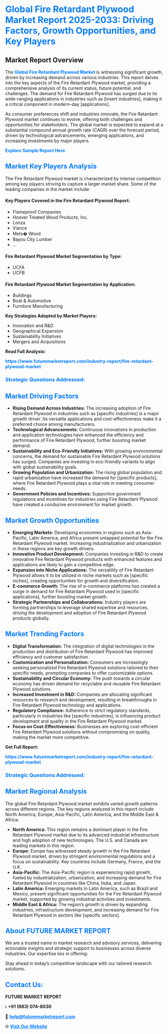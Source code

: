 <h1 style="color: #007BFF;">Global Fire Retardant Plywood Market Report 2025-2033: Driving Factors, Growth Opportunities, and Key Players</h1>

<section id="overview">
<h2>Market Report Overview</h2>
<p>The <a href="https://www.futuremarketreport.com/industry-report/fire-retardant-plywood-market" style="color: #007BFF; text-decoration: none;"><strong>Global Fire Retardant Plywood Market</strong></a> is witnessing significant growth, driven by increasing demand across various industries. This report delves into the key aspects of the Fire Retardant Plywood market, providing a comprehensive analysis of its current status, future potential, and challenges. The demand for Fire Retardant Plywood has surged due to its wide-ranging applications in industries such as [insert industries], making it a critical component in modern-day [applications].</p>
<p>As consumer preferences shift and industries innovate, the Fire Retardant Plywood market continues to evolve, offering both challenges and opportunities for stakeholders. The global market is expected to expand at a substantial compound annual growth rate (CAGR) over the forecast period, driven by technological advancements, emerging applications, and increasing investments by major players.</p>
</section>

<section id="overview">
<p><a href="https://www.futuremarketreport.com/request-sample/reportId=107489" style="color: #007BFF; text-decoration: none;"><strong>Explore Sample Report Here</strong></a></p>
</section>

<section id="key-players">
<h2 style="color: #007BFF;">Market Key Players Analysis</h2>
<p>The Fire Retardant Plywood market is characterized by intense competition among key players striving to capture a larger market share. Some of the leading companies in the market include:</p>
<h4>Key Players Covered in the Fire Retardant Plywood Report:</h4>
<ul><li>Flameproof Companies</li><li>Hoover Treated Wood Products, Inc.</li><li>Lonza</li><li>Viance</li><li>Mets� Wood</li><li>Bayou City Lumber</li><li>...</li></ul>
<h4>Fire Retardant Plywood Market Segmentation by Type:</h4>
<ul><li>UCFA</li><li>UCFB</li></ul>

<h4>Fire Retardant Plywood Market Segmentation by Application:</h4>
<ul><li>Buildings</li><li>Boat &amp; Automotive</li><li>Furniture Manufacturing</li></ul>
<p><strong>Key Strategies Adopted by Market Players:</strong></p>
<ul>
<li>Innovation and R&D</li>
<li>Geographical Expansion</li>
<li>Sustainability Initiatives</li>
<li>Mergers and Acquisitions</li>
</ul>
</section>

<section>
<p><strong>Read Full Analysis: </strong></p><a href="https://www.futuremarketreport.com/industry-report/fire-retardant-plywood-market" style="color: #007BFF; text-decoration: none;"><strong>https://www.futuremarketreport.com/industry-report/fire-retardant-plywood-market</strong></a>
<h3 style="color: #007BFF;">Strategic Questions Addressed:</h3>
</section>

<section id="driving-factors">
<h2 style="color: #007BFF;">Market Driving Factors</h2>
<ul>
<li><strong>Rising Demand Across Industries:</strong> The increasing adoption of Fire Retardant Plywood in industries such as [specific industries] is a major growth driver. Its versatile applications and cost-effectiveness make it a preferred choice among manufacturers.</li>
<li><strong>Technological Advancements:</strong> Continuous innovations in production and application technologies have enhanced the efficiency and performance of Fire Retardant Plywood, further boosting market demand.</li>
<li><strong>Sustainability and Eco-Friendly Initiatives:</strong> With growing environmental concerns, the demand for sustainable Fire Retardant Plywood solutions has surged. Companies are investing in eco-friendly variants to align with global sustainability goals.</li>
<li><strong>Growing Population and Urbanization:</strong> The rising global population and rapid urbanization have increased the demand for [specific products], where Fire Retardant Plywood plays a vital role in meeting consumer needs.</li>
<li><strong>Government Policies and Incentives:</strong> Supportive government regulations and incentives for industries using Fire Retardant Plywood have created a conducive environment for market growth.</li>
</ul>
</section>

<section id="growth-opportunities">
<h2 style="color: #007BFF;">Market Growth Opportunities</h2>
<ul>
<li><strong>Emerging Markets:</strong> Developing economies in regions such as Asia-Pacific, Latin America, and Africa present untapped potential for the Fire Retardant Plywood market. Increasing industrialization and urbanization in these regions are key growth drivers.</li>
<li><strong>Innovative Product Development:</strong> Companies investing in R&D to create innovative Fire Retardant Plywood products with enhanced features and applications are likely to gain a competitive edge.</li>
<li><strong>Expansion into Niche Applications:</strong> The versatility of Fire Retardant Plywood allows it to be utilized in niche markets such as [specific niches], creating opportunities for growth and diversification.</li>
<li><strong>E-commerce Growth:</strong> The rise of e-commerce platforms has created a surge in demand for Fire Retardant Plywood used in [specific applications], further boosting market growth.</li>
<li><strong>Strategic Partnerships and Collaborations:</strong> Industry players are forming partnerships to leverage shared expertise and resources, driving the development and adoption of Fire Retardant Plywood products globally.</li>
</ul>
</section>

<section id="trending-factors">
<h2 style="color: #007BFF;">Market Trending Factors</h2>
<ul>
<li><strong>Digital Transformation:</strong> The integration of digital technologies in the production and distribution of Fire Retardant Plywood has improved efficiency and customer satisfaction.</li>
<li><strong>Customization and Personalization:</strong> Consumers are increasingly seeking personalized Fire Retardant Plywood solutions tailored to their specific needs, prompting companies to offer customizable options.</li>
<li><strong>Sustainability and Circular Economy:</strong> The push towards a circular economy has driven demand for recyclable and reusable Fire Retardant Plywood solutions.</li>
<li><strong>Increased Investment in R&D:</strong> Companies are allocating significant resources to research and development, resulting in breakthroughs in Fire Retardant Plywood technology and applications.</li>
<li><strong>Regulatory Compliance:</strong> Adherence to strict regulatory standards, particularly in industries like [specific industries], is influencing product development and quality in the Fire Retardant Plywood market.</li>
<li><strong>Focus on Cost-Effectiveness:</strong> Businesses are exploring cost-efficient Fire Retardant Plywood solutions without compromising on quality, making the market more competitive.</li>
</ul>
</section>

<section>
<p><strong>Get Full Report: </strong></p><a href="https://www.futuremarketreport.com/industry-report/fire-retardant-plywood-market" style="color: #007BFF; text-decoration: none;"><strong>https://www.futuremarketreport.com/industry-report/fire-retardant-plywood-market</strong></a>
<h3 style="color: #007BFF;">Strategic Questions Addressed:</h3>
</section>


<section id="regional-analysis">
<h2 style="color: #007BFF;">Market Regional Analysis</h2>
<p>The global Fire Retardant Plywood market exhibits varied growth patterns across different regions. The key regions analyzed in this report include North America, Europe, Asia-Pacific, Latin America, and the Middle East & Africa:</p>
<ul>
<li><strong>North America:</strong> This region remains a dominant player in the Fire Retardant Plywood market due to its advanced industrial infrastructure and high adoption of new technologies. The U.S. and Canada are leading markets in this region.</li>
<li><strong>Europe:</strong> Europe has witnessed steady growth in the Fire Retardant Plywood market, driven by stringent environmental regulations and a focus on sustainability. Key countries include Germany, France, and the U.K.</li>
<li><strong>Asia-Pacific:</strong> The Asia-Pacific region is experiencing rapid growth, fueled by industrialization, urbanization, and increasing demand for Fire Retardant Plywood in countries like China, India, and Japan.</li>
<li><strong>Latin America:</strong> Emerging markets in Latin America, such as Brazil and Mexico, present significant opportunities for the Fire Retardant Plywood market, supported by growing industrial activities and investments.</li>
<li><strong>Middle East & Africa:</strong> The region’s growth is driven by expanding industries, infrastructure development, and increasing demand for Fire Retardant Plywood in sectors like [specific sectors].</li>
</ul>
</section>

<footer>
<h2 style="color: #007BFF;">About FUTURE MARKET REPORT</h2>
<p>We are a trusted name in market research and advisory services, delivering actionable insights and strategic support to businesses across diverse industries. Our expertise lies in offering:</p>

<p>Stay ahead in today’s competitive landscape with our tailored research solutions.</p>

<h2 style="color: #007BFF;">Contact Us:</h2>
<p><strong>FUTURE MARKET REPORT</strong></p>
<p>📞 <strong>+91 (883) 074-8030</strong></p>
<p>📧 <strong><a href="mailto:help@futuremarketreport.com" style="color: #007BFF;">help@futuremarketreport.com</a></strong></p>
<p>🌐 <strong><a href="https://www.futuremarketreport.com/" style="color: #007BFF;">Visit Our Website</a></strong></p>
</footer>